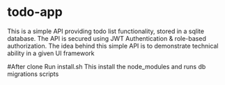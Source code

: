 # todo-app
This is a simple API providing todo list functionality, stored in a sqlite database. The API is secured using JWT Authentication &amp; role-based authorization. The idea behind this simple API is to demonstrate technical ability in a given UI framework

#After clone 
Run install.sh
This install the node_modules and runs db migrations scripts 

